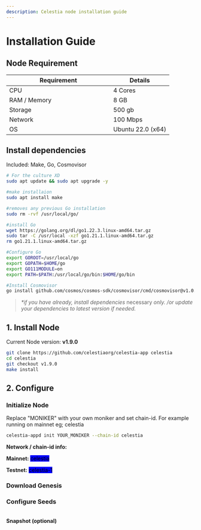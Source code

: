 ```yaml
---
description: Celestia node installation guide
---
```


# Installation Guide

## Node Requirement

<table data-full-width="false"><thead><tr><th width="262.3333333333333">Requirement</th><th>Details</th></tr></thead><tbody><tr><td>CPU</td><td>4 Cores</td></tr><tr><td>RAM / Memory</td><td>8 GB</td></tr><tr><td>Storage</td><td>500 gb</td></tr><tr><td>Network</td><td>100 Mbps</td></tr><tr><td>OS</td><td>Ubuntu 22.0 (x64)</td></tr></tbody></table>

## Install dependencies

Included: Make, Go, Cosmovisor

```bash
# For the culture XD
sudo apt update && sudo apt upgrade -y

#make installaion
sudo apt install make

#removes any previous Go installation
sudo rm -rvf /usr/local/go/

#install Go
wget https://golang.org/dl/go1.22.3.linux-amd64.tar.gz
sudo tar -C /usr/local -xzf go1.21.1.linux-amd64.tar.gz
rm go1.21.1.linux-amd64.tar.gz

#Configure Go
export GOROOT=/usr/local/go
export GOPATH=$HOME/go
export GO111MODULE=on
export PATH=$PATH:/usr/local/go/bin:$HOME/go/bin

#Install Cosmovisor
go install github.com/cosmos/cosmos-sdk/cosmovisor/cmd/cosmovisor@v1.0.0

```

> _\*if you have already, install dependencies_ necessary _only. /or update your dependencies to latest version if needed._



## 1. Install Node

Current Node version: **v1.9.0**

```bash
git clone https://github.com/celestiaorg/celestia-app celestia
cd celestia
git checkout v1.9.0
make install
```

## 2. Configure

### Initialize Node

Replace "MONIKER" with your own moniker and set chain-id. For example running on mainnet eg; celestia

```bash
celestia-appd init YOUR_MONIKER --chain-id celestia
```

**Network / chain-id info:**

**Mainnet:** <mark style="background-color:blue;">celestia</mark>

**Testnet:** <mark style="background-color:blue;">celestia-1</mark>

### Download Genesis

### **Configure Seeds**

\
**Snapshot (optional)**

